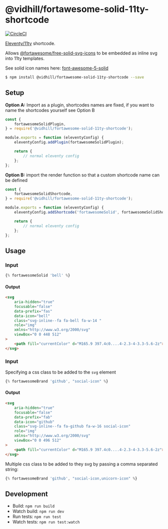 # @vidhill/fortawesome-solid-11ty-shortcode

[![CircleCI](https://circleci.com/gh/vidhill/fortawesome-brands-svg-11ty-shortcode/tree/main.svg?style=shield)](https://circleci.com/gh/vidhill/fortawesome-brands-svg-11ty-shortcode/tree/main)

[Eleventy/11ty](https://www.11ty.dev/) shortcode.

Allows [@fortawesome/free-solid-svg-icons](https://www.npmjs.com/package/@fortawesome/free-solid-svg-icons) to be embedded as inline svg into 11ty templates.

See solid icon names here: [font-awesome-5-solid](https://fortawesome.com/sets/font-awesome-5-solid)

```bash
$ npm install @vidhill/fortawesome-solid-11ty-shortcode --save
```

## Setup

**Option A:** Import as a plugin, shortcodes names are fixed, if you want to name the shortcodes yourself see Option B

```javascript
const {
    fortawesomeSolidPlugin,
} = require('@vidhill/fortawesome-solid-11ty-shortcode');

module.exports = function (eleventyConfig) {
    eleventyConfig.addPlugin(fortawesomeSolidPlugin);

    return {
        // normal eleventy config
    };
};
```

**Option B:** import the render function so that a custom shortcode name can be defined

```javascript
const {
    fortawesomeSolidShortcode,
} = require('@vidhill/fortawesome-solid-11ty-shortcode');

module.exports = function (eleventyConfig) {
    eleventyConfig.addShortcode('fortawesomeSolid', fortawesomeSolidShortcode);

    return {
        // normal eleventy config
    };
};
```

## Usage

### Input

```javascript
{% fortawesomeSolid 'bell' %}
```

#### Output

```html
<svg
    aria-hidden="true"
    focusable="false"
    data-prefix="fas"
    data-icon="bell"
    class="svg-inline--fa fa-bell fa-w-14 "
    role="img"
    xmlns="http://www.w3.org/2000/svg"
    viewBox="0 0 448 512"
>
    <path fill="currentColor" d="M165.9 397.4c0....4-2.3-4-3.3-5.6-2z"></path>
</svg>
```

### Input

Specifying a css class to be added to the `svg` element

```javascript
{% fortawesomeBrand 'github', "social-icon" %}
```

#### Output

```html
<svg
    aria-hidden="true"
    focusable="false"
    data-prefix="fab"
    data-icon="github"
    class="svg-inline--fa fa-github fa-w-16 social-icon"
    role="img"
    xmlns="http://www.w3.org/2000/svg"
    viewBox="0 0 496 512"
>
    <path fill="currentColor" d="M165.9 397.4c0....4-2.3-4-3.3-5.6-2z"></path>
</svg>
```

Multiple css class to be added to they svg by passing a comma separated string:

```javascript
{% fortawesomeBrand 'github', "social-icon,unicorn-icon" %}
```

## Development

-   Build: `npm run build`
-   Watch build: `npm run dev`
-   Run tests: `npm run test`
-   Watch tests: `npm run test:watch`
